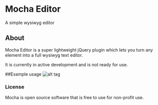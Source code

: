 # Mocha Editor
A simple wysiwyg editor

## About
Mocha Editor is a super lightweight jQuery plugin which lets you turn any element into a full wysiwyg text editor.

It is currently in active development and is not ready for use.

##Example usage
![alt tag](http://fat.gfycat.com/AppropriateCorruptKingsnake.gif)

### License
Mocha is open source software that is free to use for non-profit use.
